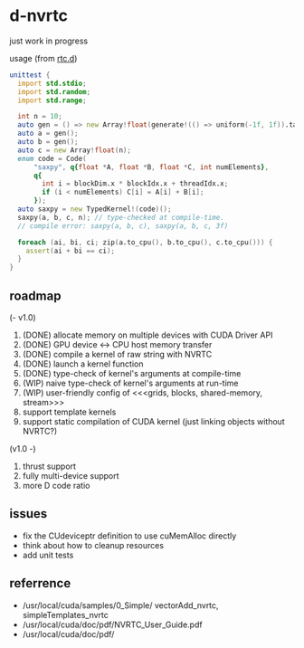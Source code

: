# d-nvrtc

just work in progress

usage (from [rtc.d](/source/rtc.d))

``` d
unittest {
  import std.stdio;
  import std.random;
  import std.range;

  int n = 10;
  auto gen = () => new Array!float(generate!(() => uniform(-1f, 1f)).take(n).array());
  auto a = gen();
  auto b = gen();
  auto c = new Array!float(n);
  enum code = Code(
      "saxpy", q{float *A, float *B, float *C, int numElements},
      q{
        int i = blockDim.x * blockIdx.x + threadIdx.x;
        if (i < numElements) C[i] = A[i] + B[i];
      });
  auto saxpy = new TypedKernel!(code)();
  saxpy(a, b, c, n); // type-checked at compile-time. 
  // compile error: saxpy(a, b, c), saxpy(a, b, c, 3f)

  foreach (ai, bi, ci; zip(a.to_cpu(), b.to_cpu(), c.to_cpu())) {
    assert(ai + bi == ci);
  }
}
```


## roadmap

(- v1.0)

1. (DONE) allocate memory on multiple devices with CUDA Driver API
1. (DONE) GPU device <-> CPU host memory transfer
1. (DONE) compile a kernel of raw string with NVRTC
1. (DONE) launch a kernel function
1. (DONE) type-check of kernel's arguments at compile-time
1. (WIP) naive type-check of kernel's arguments at run-time
1. (WIP) user-friendly config of <<<grids, blocks, shared-memory, stream>>>
1. support template kernels
1. support static compilation of CUDA kernel (just linking objects without NVRTC?)

(v1.0 -)

1. thrust support
1. fully multi-device support
1. more D code ratio

## issues

+ fix the CUdeviceptr definition to use cuMemAlloc directly
+ think about how to cleanup resources
+ add unit tests

## referrence

+ /usr/local/cuda/samples/0_Simple/ vectorAdd_nvrtc, simpleTemplates_nvrtc 
+ /usr/local/cuda/doc/pdf/NVRTC_User_Guide.pdf
+ /usr/local/cuda/doc/pdf/

